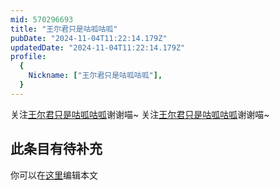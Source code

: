 ```yaml
---
mid: 570296693
title: "王尔君只是咕呱咕呱"
pubDate: "2024-11-04T11:22:14.179Z"
updatedDate: "2024-11-04T11:22:14.179Z"
profile:
  {
    Nickname: ["王尔君只是咕呱咕呱"],
  }
---
```


关注[王尔君只是咕呱咕呱](https://space.bilibili.com/570296693)谢谢喵~ 关注[王尔君只是咕呱咕呱](https://space.bilibili.com/570296693)谢谢喵~

## 此条目有待补充
你可以在[这里](https://github.com/Yuhanawa/VTuber.ICU/edit/master/src/content/v/王尔君只是咕呱咕呱/index.md)编辑本文
